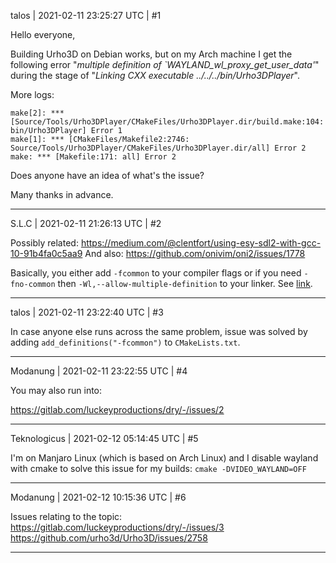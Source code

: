talos | 2021-02-11 23:25:27 UTC | #1

Hello everyone,

Building Urho3D on Debian works, but on my Arch machine I get the following error "*multiple definition of `WAYLAND_wl_proxy_get_user_data'*" during the stage of  "*Linking CXX executable ../../../bin/Urho3DPlayer*". 

More logs:

    make[2]: *** [Source/Tools/Urho3DPlayer/CMakeFiles/Urho3DPlayer.dir/build.make:104: bin/Urho3DPlayer] Error 1
    make[1]: *** [CMakeFiles/Makefile2:2746: Source/Tools/Urho3DPlayer/CMakeFiles/Urho3DPlayer.dir/all] Error 2
    make: *** [Makefile:171: all] Error 2

Does anyone have an idea of what's the issue?

Many thanks in advance.

-------------------------

S.L.C | 2021-02-11 21:26:13 UTC | #2

Possibly related: https://medium.com/@clentfort/using-esy-sdl2-with-gcc-10-91b4fa0c5aa9
And also: https://github.com/onivim/oni2/issues/1778

Basically, you either add `-fcommon` to your compiler flags or if you need `-fno-common` then `-Wl,--allow-multiple-definition` to your linker. See [link](https://stackoverflow.com/questions/37525922/how-to-handle-gcc-link-optionslike-whole-archive-allow-multiple-definition).

-------------------------

talos | 2021-02-11 23:22:40 UTC | #3

In case anyone else runs across the same problem, issue was solved by adding `add_definitions("-fcommon")` to `CMakeLists.txt`.

-------------------------

Modanung | 2021-02-11 23:22:55 UTC | #4

You may also run into:

https://gitlab.com/luckeyproductions/dry/-/issues/2

-------------------------

Teknologicus | 2021-02-12 05:14:45 UTC | #5

I'm on Manjaro Linux (which is based on Arch Linux) and I disable wayland with cmake to solve this issue for my builds:
`cmake -DVIDEO_WAYLAND=OFF`

-------------------------

Modanung | 2021-02-12 10:15:36 UTC | #6

Issues relating to the topic:
https://gitlab.com/luckeyproductions/dry/-/issues/3
https://github.com/urho3d/Urho3D/issues/2758

-------------------------

